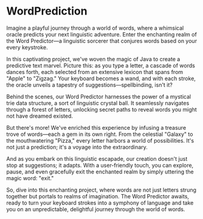 # WordPrediction

Imagine a playful journey through a world of words, where a whimsical oracle predicts your next linguistic adventure. Enter the enchanting realm of the Word Predictor—a linguistic sorcerer that conjures words based on your every keystroke.

In this captivating project, we've woven the magic of Java to create a predictive text marvel. Picture this: as you type a letter, a cascade of words dances forth, each selected from an extensive lexicon that spans from "Apple" to "Zigzag." Your keyboard becomes a wand, and with each stroke, the oracle unveils a tapestry of suggestions—spellbinding, isn't it?

Behind the scenes, our Word Predictor harnesses the power of a mystical trie data structure, a sort of linguistic crystal ball. It seamlessly navigates through a forest of letters, unlocking secret paths to reveal words you might not have dreamed existed.

But there's more! We've enriched this experience by infusing a treasure trove of words—each a gem in its own right. From the celestial "Galaxy" to the mouthwatering "Pizza," every letter harbors a world of possibilities. It's not just a prediction; it's a voyage into the extraordinary.

And as you embark on this linguistic escapade, our creation doesn't just stop at suggestions; it adapts. With a user-friendly touch, you can explore, pause, and even gracefully exit the enchanted realm by simply uttering the magic word: "exit."

So, dive into this enchanting project, where words are not just letters strung together but portals to realms of imagination. The Word Predictor awaits, ready to turn your keyboard strokes into a symphony of language and take you on an unpredictable, delightful journey through the world of words.
